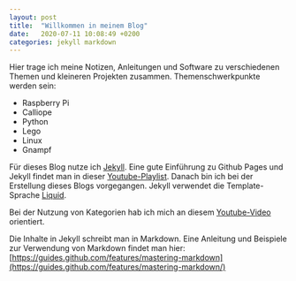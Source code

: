 ```yaml
---
layout: post
title:  "Willkommen in meinem Blog"
date:   2020-07-11 10:08:49 +0200
categories: jekyll markdown
---
```



Hier trage ich meine Notizen, Anleitungen und Software zu verschiedenen Themen und kleineren Projekten zusammen. Themenschwerkpunkte werden sein:
* Raspberry Pi
* Calliope
* Python
* Lego
* Linux
* Gnampf

Für dieses Blog nutze ich [Jekyll](https://jekyllrb.com). Eine gute Einführung zu Github Pages und Jekyll findet man in dieser [Youtube-Playlist](
https://www.youtube.com/watch?v=EvYs1idcGnM&list=PLWzwUIYZpnJuT0sH4BN56P5oWTdHJiTNq). Danach bin ich bei der Erstellung dieses Blogs vorgegangen. Jekyll verwendet die Template-Sprache [Liquid](https://jekyllrb.com/docs/liquid/).

Bei der Nutzung von Kategorien hab ich mich an diesem [Youtube-Video](https://www.youtube.com/watch?v=QvmiDvJF0KA) orientiert.

Die Inhalte in Jekyll schreibt man in Markdown. Eine Anleitung und Beispiele zur Verwendung von Markdown findet man hier:
[https://guides.github.com/features/mastering-markdown](https://guides.github.com/features/mastering-markdown/)